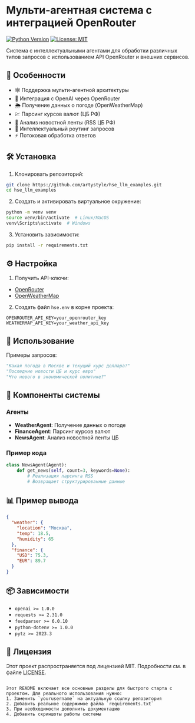 
# Мульти-агентная система с интеграцией OpenRouter

[![Python Version](https://img.shields.io/badge/python-3.10%2B-blue)](https://www.python.org/)
[![License: MIT](https://img.shields.io/badge/License-MIT-yellow.svg)](https://opensource.org/licenses/MIT)

Система с интеллектуальными агентами для обработки различных типов запросов с использованием API OpenRouter и внешних сервисов.

## 🌟 Особенности

- 🕸️ Поддержка мульти-агентной архитектуры
- 🤖 Интеграция с OpenAI через OpenRouter
- 🌦️ Получение данных о погоде (OpenWeatherMap)
- 💹 Парсинг курсов валют (ЦБ РФ)
- 📰 Анализ новостной ленты (RSS ЦБ РФ)
- 🧠 Интеллектуальный роутинг запросов
- ⚡ Потоковая обработка ответов

## 🛠️ Установка

1. Клонировать репозиторий:
```bash
git clone https://github.com/artystyle/hse_llm_examples.git
cd hse_llm_examples
```

2. Создать и активировать виртуальное окружение:
```bash
python -m venv venv
source venv/bin/activate  # Linux/MacOS
venv\Scripts\activate  # Windows
```

3. Установить зависимости:
```bash
pip install -r requirements.txt
```

## ⚙️ Настройка

1. Получить API-ключи:
- [OpenRouter](https://openrouter.ai/keys)
- [OpenWeatherMap](https://openweathermap.org/api)

2. Создать файл `hse.env` в корне проекта:
```hse.env
OPENROUTER_API_KEY=your_openrouter_key
WEATHERMAP_API_KEY=your_weather_api_key
```

## 🚀 Использование


Примеры запросов:
```python
"Какая погода в Москве и текущий курс доллара?"
"Последние новости ЦБ и курс евро"
"Что нового в экономической политике?"
```

## 🧩 Компоненты системы

### Агенты
- **WeatherAgent**: Получение данных о погоде
- **FinanceAgent**: Парсинг курсов валют
- **NewsAgent**: Анализ новостной ленты ЦБ

### Пример кода
```python
class NewsAgent(Agent):
    def get_news(self, count=3, keywords=None):
        # Реализация парсинга RSS
        # Возвращает структурированные данные
```

## 📊 Пример вывода
```json
{
  "weather": {
    "location": "Москва",
    "temp": 18.5,
    "humidity": 65
  },
  "finance": {
    "USD": 75.3,
    "EUR": 89.7
  }
}
```

## 📦 Зависимости
- `openai >= 1.0.0`
- `requests >= 2.31.0`
- `feedparser >= 6.0.10`
- `python-dotenv >= 1.0.0`
- `pytz >= 2023.3`

## 📄 Лицензия
Этот проект распространяется под лицензией MIT. Подробности см. в файле [LICENSE](LICENSE).

```

Этот README включает все основные разделы для быстрого старта с проектом. Для реального использования нужно:
1. Заменить `yourusername` на актуальную ссылку репозитория
2. Добавить реальное содержимое файла `requirements.txt`
3. При необходимости дополнить документацию
4. Добавить скриншоты работы системы
